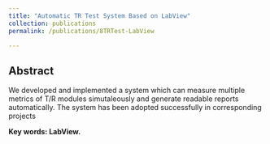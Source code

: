 ```yaml
---
title: "Automatic TR Test System Based on LabView"
collection: publications
permalink: /publications/8TRTest-LabView

---
```


## Abstract
We developed and implemented a system which can measure multiple metrics of T/R modules simutaleously and generate readable reports automatically.
The system has been adopted successfully in corresponding projects

<b> Key words: LabView.</b>

